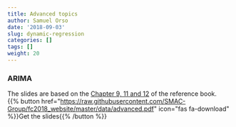 ```yaml
---
title: Advanced topics
author: Samuel Orso
date: '2018-09-03'
slug: dynamic-regression
categories: []
tags: []
weight: 20
---
```


### ARIMA
The slides are based on the [Chapter 9, 11 and 12](https://otexts.org/fpp2/) of the reference book.   
{{% button href="https://raw.githubusercontent.com/SMAC-Group/fc2018_website/master/data/advanced.pdf" icon="fas fa-download" %}}Get the slides{{% /button %}}   

